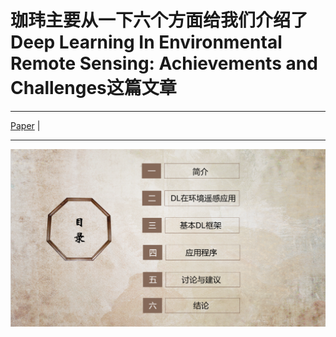 # 珈玮主要从一下六个方面给我们介绍了Deep Learning In Environmental Remote Sensing: Achievements and Challenges这篇文章
-----------------------------
 [Paper](https://www.sciencedirect.com/science/article/abs/pii/S0034425720300857) |
******
![ohh！可能出了一点问题](主要内容.png)

